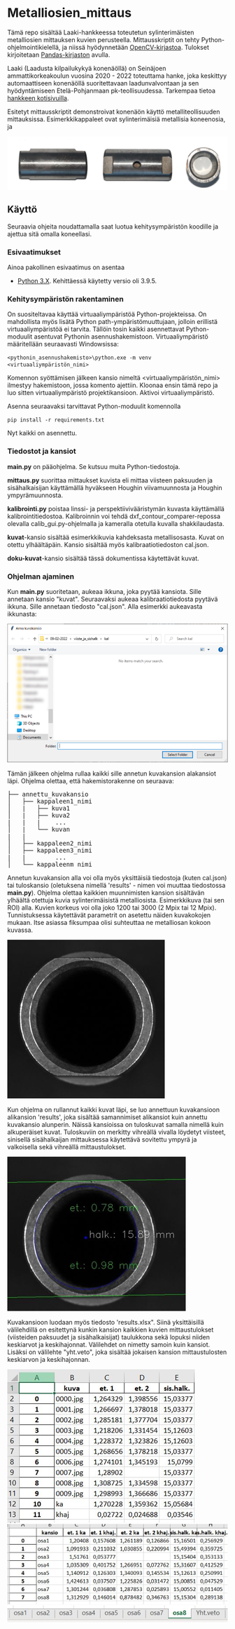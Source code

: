 # Metalliosien_mittaus
Tämä repo sisältää Laaki-hankkeessa toteutetun sylinterimäisten metalliosien mittauksen kuvien perusteella. Mittausskriptit on tehty Python-ohjelmointikielellä, ja niissä hyödynnetään [OpenCV-kirjastoa](https://opencv.org/). Tulokset kirjoitetaan [Pandas-kirjaston](https://pandas.pydata.org/) avulla.

Laaki (Laadusta kilpailukykyä konenäöllä) on Seinäjoen ammattikorkeakoulun vuosina 2020 - 2022 toteuttama hanke, joka keskittyy automaattiseen konenäöllä suoritettavaan laadunvalvontaan ja sen hyödyntämiseen Etelä-Pohjanmaan pk-teollisuudessa. Tarkempaa tietoa [hankkeen kotisivuilla](https://projektit.seamk.fi/alykkaat-teknologiat/laadusta-kilpailukykya-konenaolla-laaki/).

Esitetyt mittausskriptit demonstroivat konenäön käyttö metalliteollisuuden mittauksissa. Esimerkkikappaleet ovat sylinterimäisiä metallisia koneenosia, ja 

![Yleiskuva metalliosista](/doku_kuvat/yleiskuva_osat.png)

## Käyttö

Seuraavia ohjeita noudattamalla saat luotua kehitysympäristön koodille ja ajettua sitä omalla koneellasi.

### Esivaatimukset

Ainoa pakollinen esivaatimus on asentaa
- [Python 3.X](https://www.python.org/downloads/). Kehittäessä käytetty versio oli 3.9.5.

### Kehitysympäristön rakentaminen

On suositeltavaa käyttää virtuaaliympäristöä Python-projekteissa. On mahdollista myös lisätä Python path-ympäristömuuttujaan, jolloin erillistä virtuaaliympäristöä ei tarvita. Tällöin tosin kaikki asennettavat Python-moduulit asentuvat Pythonin asennushakemistoon. Virtuaaliympäristö määritellään seuraavasti Windowsissa:

```
<pythonin_asennushakemisto>\python.exe -m venv <virtuaaliympäristön_nimi>
```

Komennon syöttämisen jälkeen kansio nimeltä <virtuaaliympäristön_nimi> ilmestyy hakemistoon, jossa komento ajettiin. Kloonaa ensin tämä repo ja luo sitten virtuaaliympäristö projektikansioon. Aktivoi virtuaaliympäristö.

Asenna seuraavaksi tarvittavat Python-moduulit komennolla

```
pip install -r requirements.txt
```

Nyt kaikki on asennettu.

### Tiedostot ja kansiot

**main.py** on pääohjelma. Se kutsuu muita Python-tiedostoja.

**mittaus.py** suorittaa mittaukset kuvista eli mittaa viisteen paksuuden ja sisähalkaisijan käyttämällä hyväkseen Houghin viivamuunnosta ja Houghin ympyrämuunnosta.

**kalibrointi.py** poistaa linssi- ja perspektiivivääristymän kuvasta käyttämällä kalibrointitiedostoa. Kalibroinnin voi tehdä dxf_contour_comparer-repossa olevalla calib_gui.py-ohjelmalla ja kameralla otetulla kuvalla shakkilaudasta.

**kuvat**-kansio sisältää esimerkkikuvia kahdeksasta metallisosasta. Kuvat on otettu ylhäältäpäin. Kansio sisältää myös kalibraatiotiedoston cal.json.

**doku-kuvat**-kansio sisältää tässä dokumentissa käytettävät kuvat.

### Ohjelman ajaminen

Kun **main.py** suoritetaan, aukeaa ikkuna, joka pyytää kansiota. Sille annetaan kansio "kuvat". Seuraavaksi aukeaa kalibraatiotiedosta pyytävä ikkuna. Sille annetaan tiedosto "cal.json". Alla esimerkki aukeavasta ikkunasta:

![Kuva ikkunasta](/doku_kuvat/ikkuna.png)

Tämän jälkeen ohjelma rullaa kaikki sille annetun kuvakansion alakansiot läpi. Ohjelma olettaa, että hakemistorakenne on seuraava:

<pre>
├── annettu_kuvakansio
│   ├── kappaleen1_nimi
│   |   ├── kuva1
│   |   ├── kuva2
|   |   |    ...
│   |   └── kuvan
|   |
│   ├── kappaleen2_nimi
│   ├── kappaleen3_nimi
|   |        ...
│   └── kappaleenm_nimi
</pre>

Annetun kuvakansion alla voi olla myös yksittäisiä tiedostoja (kuten cal.json) tai tuloskansio (oletuksena nimellä 'results' - nimen voi muuttaa tiedostossa **main.py**). Ohjelma olettaa kaikkien muunnimisten kansion sisältävän ylhäältä otettuja kuvia sylinterimäisistä metalliosista. Esimerkkikuva (tai sen ROI) alla. Kuvien korkeus voi olla joko 1200 tai 3000 (2 Mpix tai 12 Mpix). Tunnistuksessa käytettävät parametrit on asetettu näiden kuvakokojen mukaan. Itse asiassa fiksumpaa olisi suhteuttaa ne metalliosan kokoon kuvassa.

![Esimerkkikuva metalliosasta](/doku_kuvat/osa.JPG)

Kun ohjelma on rullannut kaikki kuvat läpi, se luo annettuun kuvakansioon alikansion 'results', joka sisältää samannimiset alikansiot kuin annettu kuvakansio alunperin. Näissä kansioissa on tuloskuvat samalla nimellä kuin alkuperäiset kuvat. Tuloskuviin on merkitty vihreällä vivalla löydetyt viisteet, sinisellä sisähalkaijan mittauksessa käytettävä sovitettu ympyrä ja valkoisella sekä vihreällä mittaustulokset.

![Esimerkki tuloskuvasta](/doku_kuvat/tulos.JPG)

Kuvakansioon luodaan myös tiedosto 'results.xlsx". Siinä yksittäisillä välilehdillä on esitettynä kunkin kansion kaikkien kuvien mittaustulokset (viisteiden paksuudet ja sisähalkaisijat) taulukkona sekä lopuksi niiden keskiarvot ja keskihajonnat. Välilehdet on nimetty samoin kuin kansiot. Lisäksi on välilehte "yht.veto", joka sisältää jokaisen kansion mittaustulosten keskiarvon ja keskihajonnan.

![Yksittäisen kansion tulokset](/doku_kuvat/excel1.JPG)
![Tulosten yhteenvetovälilehti](/doku_kuvat/excel2.JPG)
![Välilehdet](/doku_kuvat/excel3.JPG)
